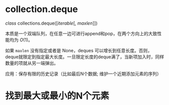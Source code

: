 # collection.deque 

*class* collections.deque([*iterable*[, *maxlen*]])

本质是一个双端队列，在任意一边可进行append和pop，在两个方向上的大致性能均为 *O*(1)。

如果 `maxlen` 没有指定或者是 None，deques 可以增长到任意长度。否则，deque就限定到指定最大长度。一旦限定长度的deque满了，当新项加入时，同样数量的项就从另一端弹出。

应用：保存有限的历史记录（比如最后N个数据; 维护一个近期添加元素的序列）



# 找到最大或最小的N个元素

